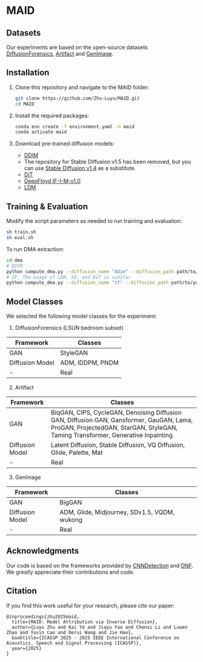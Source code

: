 # MAID

## Datasets

Our experiments are based on the open-source datasets [DiffusionForensics](https://github.com/ZhendongWang6/DIRE), [Artifact](https://github.com/awsaf49/artifact) and [GenImage](https://github.com/Andrew-Zhu/GenImage).

## Installation

1. Clone this repository and navigate to the MAID folder:

   ```bash
   git clone https://github.com/Zhu-Luyu/MAID.git
   cd MAID
   ```

2. Install the required packages:

   ```bash
   conda env create -f environment.yaml -n maid
   conda activate maid
   ```

3. Download pre-trained diffusion models:

   - [DDIM](https://heibox.uni-heidelberg.de/f/f179d4f21ebc4d43bbfe/?dl=1)
   - The repository for Stable Diffusion v1.5 has been removed, but you can use [Stable Diffusion v1.4](https://huggingface.co/CompVis/stable-diffusion-v1-4) as a substitute.
   - [DiT](https://huggingface.co/facebook/DiT-XL-2-256)
   - [DeepFloyd IF-I-M-v1.0](https://huggingface.co/DeepFloyd/IF-I-M-v1.0)
   - [LDM](https://huggingface.co/CompVis/ldm-celebahq-256)

## Training & Evaluation

Modify the script parameters as needed to run training and evaluation:

   ```bash
   sh train.sh
   sh eval.sh
   ```

To run DMA extraction:

   ```bash
   cd dma
   # DDIM
   python compute_dma.py --diffusion_name "ddim" --diffusion_path path/to/your/ddim/checkpoint_file.ckpt --dataroot path/to/img_dataset --postfix "_ddim" --batch_size 100
   # IF. The usage of LDM, SD, and DiT is similar
   python compute_dma.py --diffusion_name "if" --diffusion_path path/to/your/if/model_folder --dataroot path/to/img_dataset --postfix "_if" --batch_size 100
   ```

## Model Classes

We selected the following model classes for the experiment:

1. DiffusionForensics (LSUN bedroom subset)

| Framework        | Classes               |
|------------------|-----------------------|
| GAN              | StyleGAN              |
| Diffusion Model  | ADM, IDDPM, PNDM      |
| -                | Real                  |

2. Artifact

| Framework        | Classes                                                                                                                                           |
|------------------|---------------------------------------------------------------------------------------------------------------------------------------------------|
| GAN              | BiqGAN, CIPS, CycleGAN, Denoising Diffusion GAN, Diffusion GAN, Gansformer, GauGAN, Lama, ProGAN, ProjectedGAN, StarGAN, StyleGAN, Taming Transformer, Generative Inpainting |
| Diffusion Model  | Latent Diffusion, Stable Diffusion, VQ Diffusion, Glide, Palette, Mat                                                                            |
| -                | Real                                                                                                                                               |

3. GenImage

| Framework        | Classes                           |
|------------------|-----------------------------------|
| GAN              | BigGAN                            |
| Diffusion Model  | ADM, Glide, Midjourney, SDv1.5, VQDM, wukong |
| -                | Real                              |

## Acknowledgments

Our code is based on the frameworks provided by [CNNDetection](https://github.com/PeterWang512/CNNDetection) and [DNF](https://github.com/YichiCS/DNF). We greatly appreciate their contributions and code.

## Citation

If you find this work useful for your research, please cite our paper:

```text
@inproceedings{zhu2025maid,
  title={MAID: Model Attribution via Inverse Diffusion},
  author={Luyu Zhu and Kai Ye and Jiayu Yao and Chenxi Li and Luwen Zhao and Yuxin Cao and Derui Wang and Jie Hao},
  booktitle={ICASSP 2025 - 2025 IEEE International Conference on Acoustics, Speech and Signal Processing (ICASSP)}, 
  year={2025}
}
```

